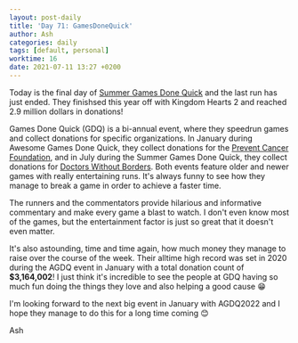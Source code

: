 ```yaml
---
layout: post-daily
title: 'Day 71: GamesDoneQuick'
author: Ash
categories: daily
tags: [default, personal]
worktime: 16
date: 2021-07-11 13:27 +0200
---
```

Today is the final day of [Summer Games Done Quick](https://gamesdonequick.com/) and the last run has just ended. They finishsed this year off with Kingdom Hearts 2 and reached 2.9 million dollars in donations!

Games Done Quick (GDQ) is a bi-annual event, where they speedrun games and collect donations for specific organizations. In January during Awesome Games Done Quick, they collect donations for the [Prevent Cancer Foundation](https://www.preventcancer.org/), and in July during the Summer Games Done Quick, they collect donations for [Doctors Without Borders](https://www.doctorswithoutborders.org/). Both events feature older and newer games with really entertaining runs. It's always funny to see how they manage to break a game in order to achieve a faster time.

The runners and the commentators provide hilarious and informative commentary and make every game a blast to watch. I don't even know most of the games, but the entertainment factor is just so great that it doesn't even matter.

It's also astounding, time and time again, how much money they manage to raise over the course of the week. Their alltime high record was set in 2020 during the AGDQ event in January with a total donation count of **$3,164,002**! I just think it's incredible to see the people at GDQ having so much fun doing the things they love and also helping a good cause 😁

I'm looking forward to the next big event in January with AGDQ2022 and I hope they manage to do this for a long time coming 😊

Ash
